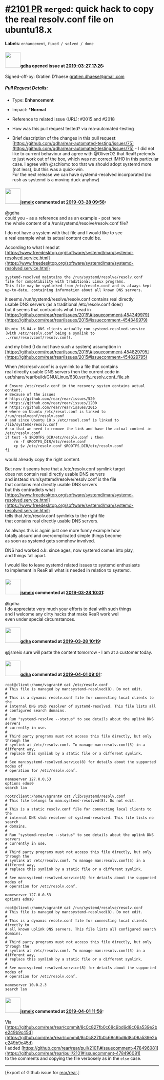[\#2101 PR](https://github.com/rear/rear/pull/2101) `merged`: quick hack to copy the real resolv.conf file on ubuntu18.x
========================================================================================================================

**Labels**: `enhancement`, `fixed / solved / done`

#### <img src="https://avatars.githubusercontent.com/u/888633?u=cdaeb31efcc0048d3619651aa18dd4b76e636b21&v=4" width="50">[gdha](https://github.com/gdha) opened issue at [2019-03-27 17:26](https://github.com/rear/rear/pull/2101):

Signed-off-by: Gratien D'haese <gratien.dhaese@gmail.com>

##### Pull Request Details:

-   Type: **Enhancement**

-   Impact: \***Normal**

-   Reference to related issue (URL): \#2015 and \#2018

-   How was this pull request tested? via rea-automated-testing

-   Brief description of the changes in this pull request:  
    [https://github.com/gdha/rear-automated-testing/issues/75](https://github.com/gdha/rear-automated-testing/issues/75) -
    I did not like to current behaviour and agree with @OliverO2 that
    ReaR pretends to just work out of the box, which was not correct
    IMHO in this particular case. I agree with @schlomo too that we
    should adopt systemd more (not less), but this was a quick-win.  
    For the next release we can have systemd-resolved incorporated (no
    rush as systemd is a moving duck anyhow)

#### <img src="https://avatars.githubusercontent.com/u/1788608?u=925fc54e2ce01551392622446ece427f51e2f0ce&v=4" width="50">[jsmeix](https://github.com/jsmeix) commented at [2019-03-28 09:58](https://github.com/rear/rear/pull/2101#issuecomment-477527242):

@gdha  
could you - as a reference and as an example - post here  
the whole content of a /run/systemd/resolve/resolv.conf file?

I do not have a system with that file and I would like to see  
a real example what its actual content could be.

According to what I read at  
[https://www.freedesktop.org/software/systemd/man/systemd-resolved.service.html](https://www.freedesktop.org/software/systemd/man/systemd-resolved.service.html)

    systemd-resolved maintains the /run/systemd/resolve/resolv.conf
    file for compatibility with traditional Linux programs.
    This file may be symlinked from /etc/resolv.conf and is always kept
    up-to-date, containing information about all known DNS servers. 

it seems /run/systemd/resolve/resolv.conf contains real directly  
usable DNS servers (as a traditional /etc/resolv.conf does)  
but it seems that contradicts what I read in  
[https://github.com/rear/rear/issues/2015\#issuecomment-454349979](https://github.com/rear/rear/issues/2015#issuecomment-454349979)

    Ubuntu 16.04.x DNS clients actually run systemd-resolved.service
    (with /etc/resolv.conf being a symlink to ../run/resolvconf/resolv.conf). 

and my blind (I do not have such a system) assumption in  
[https://github.com/rear/rear/issues/2015\#issuecomment-454829795](https://github.com/rear/rear/issues/2015#issuecomment-454829795)

When /etc/resolv.conf is a symlink to a file that contains  
real directly usable DNS servers then the current code in  
usr/share/rear/build/GNU/Linux/630\_verify\_resolv\_conf\_file.sh

    # Ensure /etc/resolv.conf in the recovery system contains actual content.
    # Because of the issues
    # https://github.com/rear/rear/issues/520
    # https://github.com/rear/rear/issues/1200
    # https://github.com/rear/rear/issues/2015
    # where on Ubuntu /etc/resol.conf is linked to /run/resolvconf/resolv.conf
    # and since Ubuntu 18.x /etc/resol.conf is linked to /lib/systemd/resolv.conf
    # so that we need to remove the link and have the actual content in /etc/resolv.conf
    if test -h $ROOTFS_DIR/etc/resolv.conf ; then
        rm -f $ROOTFS_DIR/etc/resolv.conf
        cp $v /etc/resolv.conf $ROOTFS_DIR/etc/resolv.conf
    fi

would already copy the right content.

But now it seems here that a /etc/resolv.conf symlink target  
does not contain real directly usable DNS servers  
and instead /run/systemd/resolve/resolv.conf is the file  
that contains real directly usable DNS servers  
but this contradicts what  
[https://www.freedesktop.org/software/systemd/man/systemd-resolved.service.html](https://www.freedesktop.org/software/systemd/man/systemd-resolved.service.html)  
tells that /etc/resolv.conf symlinks to the right file  
that contains real directly usable DNS servers.

As always this is again just one more funny example how  
totally absurd and overcomplicated simple things become  
as soon as systemd gets somehow involved.

DNS had worked o.k. since ages, now systemd comes into play,  
and things fall apart.

I would like to leave systemd related issues to systemd enthusiasts  
to implement in ReaR all what is needed in relation to systemd.

#### <img src="https://avatars.githubusercontent.com/u/1788608?u=925fc54e2ce01551392622446ece427f51e2f0ce&v=4" width="50">[jsmeix](https://github.com/jsmeix) commented at [2019-03-28 10:01](https://github.com/rear/rear/pull/2101#issuecomment-477528244):

@gdha  
I do appreciate very much your efforts to deal with such things  
and I welcome any dirty hacks that make ReaR work well  
even under special circumstances.

#### <img src="https://avatars.githubusercontent.com/u/888633?u=cdaeb31efcc0048d3619651aa18dd4b76e636b21&v=4" width="50">[gdha](https://github.com/gdha) commented at [2019-03-28 10:19](https://github.com/rear/rear/pull/2101#issuecomment-477534109):

@jsmeix sure will paste the content tomorrow - I am at a customer today.

#### <img src="https://avatars.githubusercontent.com/u/888633?u=cdaeb31efcc0048d3619651aa18dd4b76e636b21&v=4" width="50">[gdha](https://github.com/gdha) commented at [2019-04-01 09:01](https://github.com/rear/rear/pull/2101#issuecomment-478496081):

    root@client:/home/vagrant# cat /etc/resolv.conf 
    # This file is managed by man:systemd-resolved(8). Do not edit.
    #
    # This is a dynamic resolv.conf file for connecting local clients to the
    # internal DNS stub resolver of systemd-resolved. This file lists all
    # configured search domains.
    #
    # Run "systemd-resolve --status" to see details about the uplink DNS servers
    # currently in use.
    #
    # Third party programs must not access this file directly, but only through the
    # symlink at /etc/resolv.conf. To manage man:resolv.conf(5) in a different way,
    # replace this symlink by a static file or a different symlink.
    #
    # See man:systemd-resolved.service(8) for details about the supported modes of
    # operation for /etc/resolv.conf.

    nameserver 127.0.0.53
    options edns0
    search lan

    root@client:/home/vagrant# cat /lib/systemd/resolv.conf
    # This file belongs to man:systemd-resolved(8). Do not edit.
    #
    # This is a static resolv.conf file for connecting local clients to the
    # internal DNS stub resolver of systemd-resolved. This file lists no search
    # domains.
    #
    # Run "systemd-resolve --status" to see details about the uplink DNS servers
    # currently in use.
    #
    # Third party programs must not access this file directly, but only through the
    # symlink at /etc/resolv.conf. To manage man:resolv.conf(5) in a different way,
    # replace this symlink by a static file or a different symlink.
    #
    # See man:systemd-resolved.service(8) for details about the supported modes of
    # operation for /etc/resolv.conf.

    nameserver 127.0.0.53
    options edns0

    root@client:/home/vagrant# cat /run/systemd/resolve/resolv.conf
    # This file is managed by man:systemd-resolved(8). Do not edit.
    #
    # This is a dynamic resolv.conf file for connecting local clients directly to
    # all known uplink DNS servers. This file lists all configured search domains.
    #
    # Third party programs must not access this file directly, but only through the
    # symlink at /etc/resolv.conf. To manage man:resolv.conf(5) in a different way,
    # replace this symlink by a static file or a different symlink.
    #
    # See man:systemd-resolved.service(8) for details about the supported modes of
    # operation for /etc/resolv.conf.

    nameserver 10.0.2.3
    search lan

#### <img src="https://avatars.githubusercontent.com/u/1788608?u=925fc54e2ce01551392622446ece427f51e2f0ce&v=4" width="50">[jsmeix](https://github.com/jsmeix) commented at [2019-04-01 11:56](https://github.com/rear/rear/pull/2101#issuecomment-478549189):

Via
[https://github.com/rear/rear/commit/8c0c827fb0c68c9bd6d8c09a539e2be249b9c45d](https://github.com/rear/rear/commit/8c0c827fb0c68c9bd6d8c09a539e2be249b9c45d)  
I added
[https://github.com/rear/rear/pull/2101\#issuecomment-478496081](https://github.com/rear/rear/pull/2101#issuecomment-478496081)  
to the comments and copying the file verbosely as in the `else` case.

------------------------------------------------------------------------

\[Export of Github issue for
[rear/rear](https://github.com/rear/rear).\]
